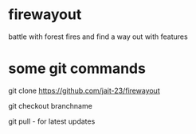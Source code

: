 # firewayout
battle with forest fires and find a way out with features

# some git commands
git clone https://github.com/jait-23/firewayout

git checkout branchname

git pull - for latest updates
